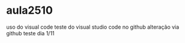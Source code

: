 # aula2510
uso do visual code
teste do visual studio code no github
alteração via github
teste dia 1/11